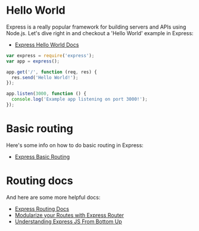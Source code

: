 # Hello World
Express is a really popular framework for building servers and APIs using Node.js. Let's dive right in and checkout a 'Hello World' example in Express:

- [Express Hello World Docs](https://expressjs.com/en/starter/hello-world.html)

```js
var express = require('express');
var app = express();

app.get('/', function (req, res) {
  res.send('Hello World!');
});

app.listen(3000, function () {
  console.log('Example app listening on port 3000!');
});
```

# Basic routing
Here's some info on how to do basic routing in Express:
- [Express Basic Routing](https://expressjs.com/en/starter/basic-routing.html)

# Routing docs
And here are some more helpful docs:
- [Express Routing Docs](https://expressjs.com/en/guide/routing.html)
- [Modularize your Routes with Express Router](https://scotch.io/tutorials/learn-to-use-the-new-router-in-expressjs-4)
- [Understanding Express JS From Bottom Up](https://evanhahn.com/understanding-express/)
